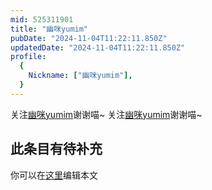 ```yaml
---
mid: 525311901
title: "幽咪yumim"
pubDate: "2024-11-04T11:22:11.850Z"
updatedDate: "2024-11-04T11:22:11.850Z"
profile:
  {
    Nickname: ["幽咪yumim"],
  }
---
```


关注[幽咪yumim](https://space.bilibili.com/525311901)谢谢喵~ 关注[幽咪yumim](https://space.bilibili.com/525311901)谢谢喵~

## 此条目有待补充
你可以在[这里](https://github.com/Yuhanawa/VTuber.ICU/edit/master/src/content/v/幽咪yumim/index.md)编辑本文
